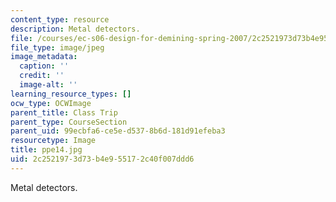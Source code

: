 ```yaml
---
content_type: resource
description: Metal detectors.
file: /courses/ec-s06-design-for-demining-spring-2007/2c2521973d73b4e955172c40f007ddd6_ppe14.jpg
file_type: image/jpeg
image_metadata:
  caption: ''
  credit: ''
  image-alt: ''
learning_resource_types: []
ocw_type: OCWImage
parent_title: Class Trip
parent_type: CourseSection
parent_uid: 99ecbfa6-ce5e-d537-8b6d-181d91efeba3
resourcetype: Image
title: ppe14.jpg
uid: 2c252197-3d73-b4e9-5517-2c40f007ddd6
---
```

Metal detectors.


